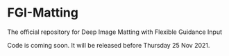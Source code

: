 # FGI-Matting
The official repository for Deep Image Matting with Flexible Guidance Input


Code is coming soon.
It will be released before Thursday 25 Nov 2021.
